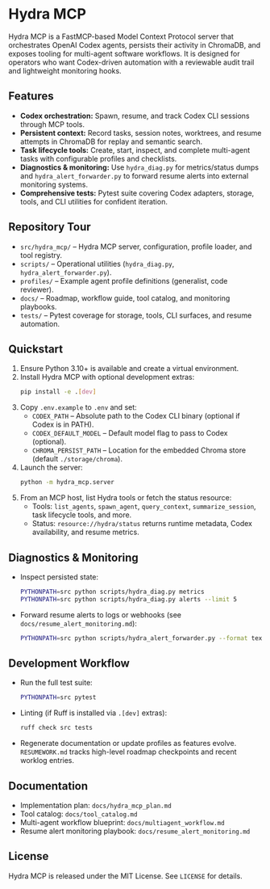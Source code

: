 # Hydra MCP

Hydra MCP is a FastMCP-based Model Context Protocol server that orchestrates OpenAI
Codex agents, persists their activity in ChromaDB, and exposes tooling for multi-agent
software workflows. It is designed for operators who want Codex-driven automation with a
reviewable audit trail and lightweight monitoring hooks.

## Features
- **Codex orchestration:** Spawn, resume, and track Codex CLI sessions through MCP tools.
- **Persistent context:** Record tasks, session notes, worktrees, and resume attempts in
  ChromaDB for replay and semantic search.
- **Task lifecycle tools:** Create, start, inspect, and complete multi-agent tasks with
  configurable profiles and checklists.
- **Diagnostics & monitoring:** Use `hydra_diag.py` for metrics/status dumps and
  `hydra_alert_forwarder.py` to forward resume alerts into external monitoring systems.
- **Comprehensive tests:** Pytest suite covering Codex adapters, storage, tools, and CLI
  utilities for confident iteration.

## Repository Tour
- `src/hydra_mcp/` – Hydra MCP server, configuration, profile loader, and tool registry.
- `scripts/` – Operational utilities (`hydra_diag.py`, `hydra_alert_forwarder.py`).
- `profiles/` – Example agent profile definitions (generalist, code reviewer).
- `docs/` – Roadmap, workflow guide, tool catalog, and monitoring playbooks.
- `tests/` – Pytest coverage for storage, tools, CLI surfaces, and resume automation.

## Quickstart
1. Ensure Python 3.10+ is available and create a virtual environment.
2. Install Hydra MCP with optional development extras:
   ```bash
   pip install -e .[dev]
   ```
3. Copy `.env.example` to `.env` and set:
   - `CODEX_PATH` – Absolute path to the Codex CLI binary (optional if Codex is in PATH).
   - `CODEX_DEFAULT_MODEL` – Default model flag to pass to Codex (optional).
   - `CHROMA_PERSIST_PATH` – Location for the embedded Chroma store (default `./storage/chroma`).
4. Launch the server:
   ```bash
   python -m hydra_mcp.server
   ```
5. From an MCP host, list Hydra tools or fetch the status resource:
   - Tools: `list_agents`, `spawn_agent`, `query_context`, `summarize_session`, task lifecycle tools, and more.
   - Status: `resource://hydra/status` returns runtime metadata, Codex availability, and resume metrics.

## Diagnostics & Monitoring
- Inspect persisted state:
  ```bash
  PYTHONPATH=src python scripts/hydra_diag.py metrics
  PYTHONPATH=src python scripts/hydra_diag.py alerts --limit 5
  ```
- Forward resume alerts to logs or webhooks (see `docs/resume_alert_monitoring.md`):
  ```bash
  PYTHONPATH=src python scripts/hydra_alert_forwarder.py --format text --limit 10
  ```

## Development Workflow
- Run the full test suite:
  ```bash
  PYTHONPATH=src pytest
  ```
- Linting (if Ruff is installed via `.[dev]` extras):
  ```bash
  ruff check src tests
  ```
- Regenerate documentation or update profiles as features evolve. `RESUMEWORK.md` tracks
  high-level roadmap checkpoints and recent worklog entries.

## Documentation
- Implementation plan: `docs/hydra_mcp_plan.md`
- Tool catalog: `docs/tool_catalog.md`
- Multi-agent workflow blueprint: `docs/multiagent_workflow.md`
- Resume alert monitoring playbook: `docs/resume_alert_monitoring.md`

## License
Hydra MCP is released under the MIT License. See `LICENSE` for details.
